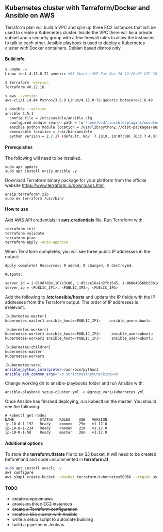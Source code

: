 ## Kubernetes cluster with Terraform/Docker and Ansible on AWS

Terraform plan will build a VPC and spin up three EC2 instances that will be used to create a Kubernetes cluster. Inside the VPC there will be a private subnet and a security group with a few firewall rules to allow the instances to talk to each other. Ansible playbook is used to deploy a Kubernetes cluster with Docker containers. Debian based distros only.

#### Build info

```bash
$ uname -a
Linux test 4.15.0-72-generic #81-Ubuntu SMP Tue Nov 26 12:20:02 UTC 2019 x86_64 x86_64 x86_64 GNU/Linux

$ terraform -version
Terraform v0.12.18

$ aws --version
aws-cli/1.14.44 Python/3.6.9 Linux/4.15.0-72-generic botocore/1.8.48

$ ansible --version
ansible 2.5.1
  config file = /etc/ansible/ansible.cfg
  configured module search path = [u'/home/bsd/.ansible/plugins/modules', u'/usr/share/ansible/plugins/modules']
  ansible python module location = /usr/lib/python2.7/dist-packages/ansible
  executable location = /usr/bin/ansible
  python version = 2.7.17 (default, Nov  7 2019, 10:07:09) [GCC 7.4.0]
```
#### Prerequisites

The following will need to be installed.

```
sudo apt update
sudo apt install unzip ansible -y
```
Download Terraform binary package for your platform from the official website https://www.terraform.io/downloads.html

```
unzip terraform*.zip
sudo mv terraform /usr/bin/
```

#### How to use

Add AWS API credentials in __aws.credentials__ file. Run Terraform with:

```bash
terraform init
terraform validate
terraform plan
terraform apply -auto-approve
```

When Terraform completes, you will see three public IP addresses in the output:

```bash
Apply complete! Resources: 9 added, 0 changed, 0 destroyed.

Outputs:

server_id = i-019d7d8e1167c3c66, i-05cee18a1d2fb16d5, i-06b64956bb30b1c43
server_ip = <PUBLIC_IP1>, <PUBLIC_IP2>, <PUBLIC_IP3>
```

Add the following to **/etc/ansible/hosts** and update the IP fields with the IP addresses from the Terraform output. The order of IP addresses is irrelevant.

```bash
[kubernetes-master]
kubernetes-master1 ansible_host=<PUBLIC_IP1> 	ansible_user=ubuntu

[kubernetes-workers]
kubernetes-worker1 ansible_host=<PUBLIC_IP2>     ansible_user=ubuntu
kubernetes-worker2 ansible_host=<PUBLIC_IP3>     ansible_user=ubuntu

[kubernetes:children]
kubernetes-master
kubernetes-workers

[kubernetes:vars]
ansible_python_interpreter=/usr/bin/python3
ansible_ssh_common_args='-o StrictHostKeyChecking=no'
```

Change working dir to ansible-playbooks folder and run Ansible with:

```bash
ansible-playbook setup-cluster.yml -e @group_vars/kubernetes.yml
```

Once Ansible has finished deploying, run kubectl on the master. You should see the following:

```
# kubectl get nodes
NAME            STATUS   ROLES    AGE   VERSION
ip-10-0-1-192   Ready    <none>   25m   v1.17.0
ip-10-0-1-234   Ready    <none>   25m   v1.17.0
ip-10-0-1-58    Ready    master   26m   v1.17.0
```

#### Additional options

To store the __terraform.tfstate__ file to an S3 bucket, it will need to be created beforehand and code uncommented in __terraform.tf__.

```bash
sudo apt install awscli -y
aws configure
aws s3api create-bucket --bucket terraform-kubernetes50056 --region us-east-1
```

#### TODO
- ~~create a vpc on aws~~
- ~~provision three EC2 instances~~
- ~~create a Terraform configuration~~
- ~~create a k8s cluster with Ansible~~
- write a setup script to automate building
- build a pipeline in Jenkins
